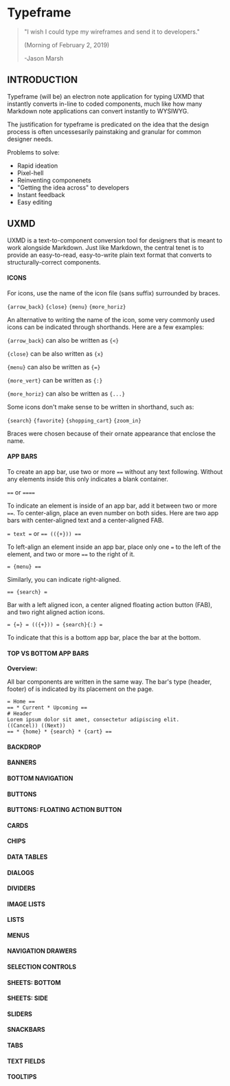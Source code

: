 # Typeframe

> "I wish I could type my wireframes and send it to developers."
>
> (Morning of February 2, 2019)
>
> -Jason Marsh



## INTRODUCTION

Typeframe (will be) an electron note application for typing UXMD that instantly converts in-line to coded components, much like how many Markdown note applications can convert instantly to WYSIWYG.

The justification for typeframe is predicated on the idea that the design process is often uncessesarily painstaking and granular for common designer needs.

Problems to solve:

* Rapid ideation
* Pixel-hell
* Reinventing componenets
* "Getting the idea across" to developers
* Instant feedback
* Easy editing



## UXMD

UXMD is a text-to-component conversion tool for designers that is meant to work alongside Markdown. Just like Markdown, the central tenet is to provide an easy-to-read, easy-to-write plain text format that converts to structurally-correct components.

#### ICONS

For icons, use the name of the icon file (sans suffix) surrounded by braces.



`{arrow_back}` `{close}` `{menu}` `{more_horiz}`



An alternative to writing the name of the icon, some very commonly used icons can be indicated through shorthands. Here are a few examples:



`{arrow_back}` can also be written as `{<}`

`{close}` can be also written as `{x}`

`{menu}` can also be written as `{=}`

`{more_vert}` can be written as `{:}`

`{more_horiz}` can also be written as `{...}`



Some icons don't make sense to be written in shorthand, such as:



`{search}` `{favorite}` `{shopping_cart}` `{zoom_in}`



Braces were chosen because of their ornate appearance that enclose the name.



#### APP BARS
To create an app bar, use two or more `==` without any text following. Without any elements inside this only indicates a blank container.



`==` or `====`



To indicate an element is inside of an app bar, add it between two or more `==`. To center-align, place an even number on both sides. Here are two app bars with center-aligned text and a center-aligned FAB.



`= text =` or `== (({+})) ==`



To left-align an element inside an app bar, place only one `=` to the left of the element, and two or more `==` to the right of it.



`= {menu} ==`



Similarly, you can indicate right-aligned.



`== {search} =`



Bar with a left aligned icon, a center aligned floating action button (FAB), and two right aligned action icons.



`= {=} = (({+})) = {search}{:} =`








To indicate that this is a bottom app bar, place the bar at the bottom.

#### TOP VS BOTTOM APP BARS
**Overview:**

All bar components are written in the same way. The bar's type (header, footer) of is indicated by its placement on the page.

```
= Home ==
== * Current * Upcoming ==
# Header
Lorem ipsum dolor sit amet, consectetur adipiscing elit.
((Cancel)) ((Next))
== * {home} * {search} * {cart} ==

```



#### BACKDROP
#### BANNERS
#### BOTTOM NAVIGATION
#### BUTTONS
#### BUTTONS: FLOATING ACTION BUTTON
#### CARDS
#### CHIPS
#### DATA TABLES
#### DIALOGS
#### DIVIDERS
#### IMAGE LISTS
#### LISTS
#### MENUS
#### NAVIGATION DRAWERS
#### SELECTION CONTROLS
#### SHEETS: BOTTOM
#### SHEETS: SIDE
#### SLIDERS
#### SNACKBARS
#### TABS
#### TEXT FIELDS
#### TOOLTIPS
